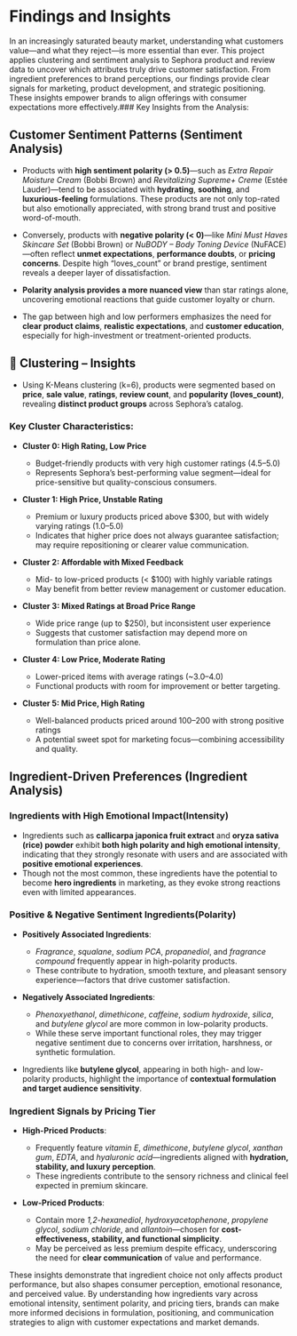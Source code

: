 #  Findings and Insights

In an increasingly saturated beauty market, understanding what customers value—and what they reject—is more essential than ever. This project applies clustering and sentiment analysis to Sephora product and review data to uncover which attributes truly drive customer satisfaction. From ingredient preferences to brand perceptions, our findings provide clear signals for marketing, product development, and strategic positioning. These insights empower brands to align offerings with consumer expectations more effectively.###  Key Insights from the Analysis:

## Customer Sentiment Patterns (Sentiment Analysis)

- Products with **high sentiment polarity (> 0.5)**—such as *Extra Repair Moisture Cream* (Bobbi Brown) and *Revitalizing Supreme+ Creme* (Estée Lauder)—tend to be associated with **hydrating**, **soothing**, and **luxurious-feeling** formulations. These products are not only top-rated but also emotionally appreciated, with strong brand trust and positive word-of-mouth.

- Conversely, products with **negative polarity (< 0)**—like *Mini Must Haves Skincare Set* (Bobbi Brown) or *NuBODY – Body Toning Device* (NuFACE)—often reflect **unmet expectations**, **performance doubts**, or **pricing concerns**. Despite high “loves_count” or brand prestige, sentiment reveals a deeper layer of dissatisfaction.

- **Polarity analysis provides a more nuanced view** than star ratings alone, uncovering emotional reactions that guide customer loyalty or churn.

- The gap between high and low performers emphasizes the need for **clear product claims**, **realistic expectations**, and **customer education**, especially for high-investment or treatment-oriented products.



## 🧠 Clustering – Insights

- Using K-Means clustering (k=6), products were segmented based on **price**, **sale value**, **ratings**, **review count**, and **popularity (loves_count)**, revealing **distinct product groups** across Sephora’s catalog.

### Key Cluster Characteristics:

- **Cluster 0: High Rating, Low Price**  
  - Budget-friendly products with very high customer ratings (4.5–5.0)  
  - Represents Sephora’s best-performing value segment—ideal for price-sensitive but quality-conscious consumers.

- **Cluster 1: High Price, Unstable Rating**  
  - Premium or luxury products priced above $300, but with widely varying ratings (1.0–5.0)  
  - Indicates that higher price does not always guarantee satisfaction; may require repositioning or clearer value communication.

- **Cluster 2: Affordable with Mixed Feedback**  
  - Mid- to low-priced products (< $100) with highly variable ratings  
  - May benefit from better review management or customer education.

- **Cluster 3: Mixed Ratings at Broad Price Range**  
  - Wide price range (up to $250), but inconsistent user experience  
  - Suggests that customer satisfaction may depend more on formulation than price alone.

- **Cluster 4: Low Price, Moderate Rating**  
  - Lower-priced items with average ratings (~3.0–4.0)  
  - Functional products with room for improvement or better targeting.

- **Cluster 5: Mid Price, High Rating**  
  - Well-balanced products priced around $100–$200 with strong positive ratings  
  - A potential sweet spot for marketing focus—combining accessibility and quality.



## Ingredient-Driven Preferences (Ingredient Analysis)

### Ingredients with High Emotional Impact(Intensity)

  - Ingredients such as **callicarpa japonica fruit extract** and **oryza sativa (rice) powder** exhibit **both high polarity and high emotional intensity**, indicating that they strongly resonate with users and are associated with **positive emotional experiences**.
  - Though not the most common, these ingredients have the potential to become **hero ingredients** in marketing, as they evoke strong reactions even with limited appearances.

### Positive & Negative Sentiment Ingredients(Polarity)

- **Positively Associated Ingredients**:
  - *Fragrance*, *squalane*, *sodium PCA*, *propanediol*, and *fragrance compound* frequently appear in high-polarity products.
  - These contribute to hydration, smooth texture, and pleasant sensory experience—factors that drive customer satisfaction.

- **Negatively Associated Ingredients**:
  - *Phenoxyethanol*, *dimethicone*, *caffeine*, *sodium hydroxide*, *silica*, and *butylene glycol* are more common in low-polarity products.
  - While these serve important functional roles, they may trigger negative sentiment due to concerns over irritation, harshness, or synthetic formulation.

- Ingredients like **butylene glycol**, appearing in both high- and low-polarity products, highlight the importance of **contextual formulation and target audience sensitivity**.

### Ingredient Signals by Pricing Tier

- **High-Priced Products**:
  - Frequently feature *vitamin E*, *dimethicone*, *butylene glycol*, *xanthan gum*, *EDTA*, and *hyaluronic acid*—ingredients aligned with **hydration, stability, and luxury perception**.
  - These ingredients contribute to the sensory richness and clinical feel expected in premium skincare.

- **Low-Priced Products**:
  - Contain more *1,2-hexanediol*, *hydroxyacetophenone*, *propylene glycol*, *sodium chloride*, and *allantoin*—chosen for **cost-effectiveness, stability, and functional simplicity**.
  - May be perceived as less premium despite efficacy, underscoring the need for **clear communication** of value and performance.


 These insights demonstrate that ingredient choice not only affects product performance, but also shapes consumer perception, emotional resonance, and perceived value. By understanding how ingredients vary across emotional intensity, sentiment polarity, and pricing tiers, brands can make more informed decisions in formulation, positioning, and communication strategies to align with customer expectations and market demands.
